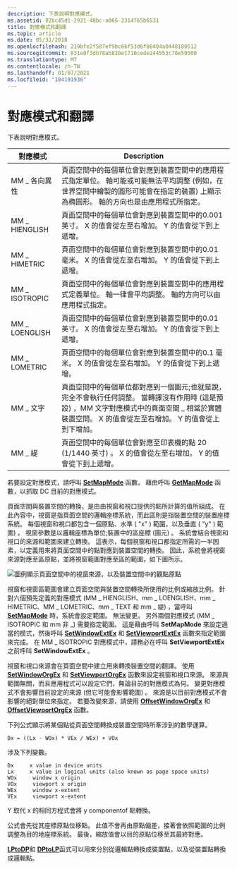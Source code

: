```yaml
---
description: 下表說明對應模式。
ms.assetid: 02bc45d1-2921-48bc-a066-2314765b6531
title: 對應模式和翻譯
ms.topic: article
ms.date: 05/31/2018
ms.openlocfilehash: 219bfe2f587ef9bc66f53d6f08404a0448180512
ms.sourcegitcommit: 831e8f3db78ab820e1710cede244553c70e50500
ms.translationtype: MT
ms.contentlocale: zh-TW
ms.lasthandoff: 01/07/2021
ms.locfileid: "104191936"
---
```

# <a name="mapping-modes-and-translations"></a>對應模式和翻譯

下表說明對應模式。



| 對應模式    | Description                                                                                                                                                                                                                                                                                                                |
|-----------------|----------------------------------------------------------------------------------------------------------------------------------------------------------------------------------------------------------------------------------------------------------------------------------------------------------------------------|
| MM \_ 各向異性 | 頁面空間中的每個單位會對應到裝置空間中的應用程式指定單位。 軸可能或可能無法平均調整 (例如，在世界空間中繪製的圓形可能會在指定的裝置) 上顯示為橢圓形。 軸的方向也是由應用程式所指定。                  |
| MM \_ HIENGLISH   | 頁面空間中的每個單位會對應到裝置空間中的0.001 英寸。 X 的值會從左至右增加。 Y 的值會從下到上遞增。                                                                                                                                                                 |
| MM \_ HIMETRIC    | 頁面空間中的每個單位會對應到裝置空間中的0.01 毫米。 X 的值會從左至右增加。 Y 的值會從下到上遞增。                                                                                                                                                            |
| MM \_ ISOTROPIC   | 頁面空間中的每個單位會對應到裝置空間中的應用程式定義單位。 軸一律會平均調整。 軸的方向可以由應用程式指定。                                                                                                                                     |
| MM \_ LOENGLISH   | 頁面空間中的每個單位會對應到裝置空間中的0.01 英寸。 X 的值會從左至右增加。 Y 的值會從下到上遞增。                                                                                                                                                                  |
| MM \_ LOMETRIC    | 頁面空間中的每個單位會對應到裝置空間中的0.1 毫米。 X 的值會從左至右增加。 Y 的值會從下到上遞增。                                                                                                                                                             |
| MM \_ 文字        | 頁面空間中的每個單位都對應到一個圖元;也就是說，完全不會執行任何調整。 當轉譯沒有作用時 (這是預設) ，MM 文字對應模式中的頁面空間 \_ 相當於實體裝置空間。 X 的值會從左至右增加。 Y 的值會從上到下增加。 |
| MM \_ 緹       | 頁面空間中的每個單位會對應至印表機的點 20 (1/1440 英寸) 。 X 的值會從左至右增加。 Y 的值會從下到上遞增。                                                                                                                                           |



 

若要設定對應模式，請呼叫 [**SetMapMode**](/windows/desktop/api/Wingdi/nf-wingdi-setmapmode) 函數。 藉由呼叫 [**GetMapMode**](/windows/desktop/api/Wingdi/nf-wingdi-getmapmode) 函數，以抓取 DC 目前的對應模式。

頁面空間與裝置空間的轉換，是由由視窗和視口提供的點所計算的值所組成。 在此內容中，視窗是指頁面空間的邏輯座標系統，而此區則是指裝置空間的裝置座標系統。 每個視窗和視口都包含一個原點、水準 ( "x" ) 範圍，以及垂直 ( "y" ) 範圍) 。 視窗參數是以邏輯座標為單位;裝置中的區座標 (圖元) 。 系統會結合視窗和視口的來源和範圍來建立轉換。 這表示，每個視窗和視口都指定所需的一半因素，以定義用來將頁面空間中的點對應到裝置空間的轉換。 因此，系統會將視窗來源對應至區原點，並將視窗範圍對應至區的範圍，如下圖所示。

![圖例顯示頁面空間中的視窗來源，以及裝置空間中的觀點原點](images/cstrn-15.png)

視窗和視窗區範圍會建立頁面空間與裝置空間轉換所使用的比例或縮放比例。 針對六個預先定義的對應模式 (MM \_ HIENGLISH、mm \_ LOENGLISH、mm \_ HIMETRIC、MM \_ LOMETRIC、mm \_ TEXT 和 mm \_ 緹) ，當呼叫 [**SetMapMode**](/windows/desktop/api/Wingdi/nf-wingdi-setmapmode) 時，系統會設定範圍。 無法變更。 另外兩個對應模式 (MM \_ ISOTROPIC 和 mm 非 \_) 需要指定範圍。 這是藉由呼叫 **SetMapMode** 來設定適當的模式，然後呼叫 [**SetWindowExtEx**](/windows/desktop/api/Wingdi/nf-wingdi-setwindowextex) 和 [**SetViewportExtEx**](/windows/desktop/api/Wingdi/nf-wingdi-setviewportextex) 函數來指定範圍來完成。 在 MM \_ ISOTROPIC 對應模式中，請務必在呼叫 **SetViewportExtEx** 之前呼叫 **SetWindowExtEx** 。

視窗和視口來源會在頁面空間中建立用來轉換裝置空間的翻譯。 使用 [**SetWindowOrgEx**](/windows/desktop/api/Wingdi/nf-wingdi-setwindoworgex) 和 [**SetViewportOrgEx**](/windows/desktop/api/Wingdi/nf-wingdi-setviewportorgex) 函數來設定視窗和視口來源。 來源與範圍無關，而且應用程式可以設定它們，無論目前的對應模式為何。 變更對應模式不會影響目前設定的來源 (但它可能會影響範圍) 。 來源是以目前對應模式不會影響的絕對單位來指定。 若要改變來源，請使用 [**OffsetWindowOrgEx**](/windows/desktop/api/Wingdi/nf-wingdi-offsetwindoworgex) 和 [**OffsetViewportOrgEx**](/windows/desktop/api/Wingdi/nf-wingdi-offsetviewportorgex) 函數。

下列公式顯示將某個點從頁面空間轉換成裝置空間時所牽涉到的數學運算。

``` syntax
Dx = ((Lx - WOx) * VEx / WEx) + VOx 
```

涉及下列變數。

``` syntax
Dx     x value in device units 
Lx     x value in logical units (also known as page space units) 
WOx     window x origin 
VOx     viewport x origin 
WEx     window x-extent 
VEx     viewport x-extent 
```

Y 取代 x 的相同方程式會將 y componentof 點轉換。

公式會先從其座標原點位移點。 此值不會再由原點偏差，接著會依照範圍的比例調整為目的地座標系統。 最後，縮放值會以目的原點位移至其最終對應。

[**LPtoDP**](/windows/desktop/api/Wingdi/nf-wingdi-lptodp)和 [**DPtoLP**](/windows/desktop/api/Wingdi/nf-wingdi-dptolp)函式可以用來分別從邏輯點轉換成裝置點，以及從裝置點轉換成邏輯點。

 

 



